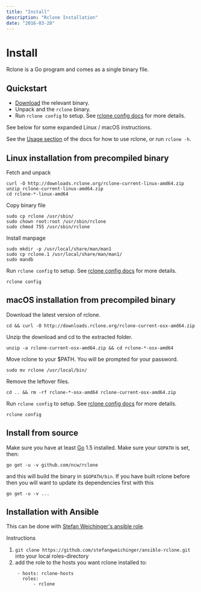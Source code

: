```yaml
---
title: "Install"
description: "Rclone Installation"
date: "2016-03-28"
---
```


# Install #

Rclone is a Go program and comes as a single binary file.

## Quickstart ##

  * [Download](/downloads/) the relevant binary.
  * Unpack and the `rclone` binary.
  * Run `rclone config` to setup. See [rclone config docs](http://rclone.org/docs/) for more details.

See below for some expanded Linux / macOS instructions.

See the [Usage section](/docs/) of the docs for how to use rclone, or
run `rclone -h`.

## Linux installation from precompiled binary ##

Fetch and unpack

    curl -O http://downloads.rclone.org/rclone-current-linux-amd64.zip
    unzip rclone-current-linux-amd64.zip
    cd rclone-*-linux-amd64

Copy binary file

    sudo cp rclone /usr/sbin/
    sudo chown root:root /usr/sbin/rclone
    sudo chmod 755 /usr/sbin/rclone
    
Install manpage

    sudo mkdir -p /usr/local/share/man/man1
    sudo cp rclone.1 /usr/local/share/man/man1/
    sudo mandb 

Run `rclone config` to setup. See [rclone config docs](http://rclone.org/docs/) for more details.

    rclone config

## macOS installation from precompiled binary ##

Download the latest version of rclone.

    cd && curl -O http://downloads.rclone.org/rclone-current-osx-amd64.zip

Unzip the download and cd to the extracted folder.

    unzip -a rclone-current-osx-amd64.zip && cd rclone-*-osx-amd64

Move rclone to your $PATH. You will be prompted for your password.

    sudo mv rclone /usr/local/bin/

Remove the leftover files.

    cd .. && rm -rf rclone-*-osx-amd64 rclone-current-osx-amd64.zip

Run `rclone config` to setup. See [rclone config docs](http://rclone.org/docs/) for more details.

    rclone config

## Install from source ##

Make sure you have at least [Go](https://golang.org/) 1.5 installed.
Make sure your `GOPATH` is set, then:

    go get -u -v github.com/ncw/rclone

and this will build the binary in `$GOPATH/bin`.  If you have built
rclone before then you will want to update its dependencies first with
this

    go get -u -v ...

## Installation with Ansible ##

This can be done with [Stefan Weichinger's ansible
role](https://github.com/stefangweichinger/ansible-rclone).

Instructions

  1. `git clone https://github.com/stefangweichinger/ansible-rclone.git` into your local roles-directory
  2. add the role to the hosts you want rclone installed to:
    
```
    - hosts: rclone-hosts
      roles:
          - rclone
```
